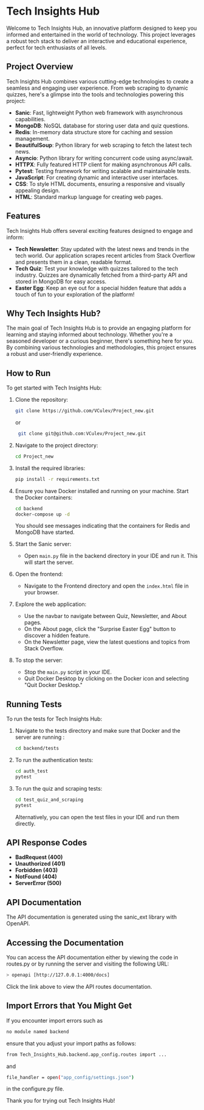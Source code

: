 # Tech Insights Hub

Welcome to Tech Insights Hub, an innovative platform designed to keep you informed and entertained in the world of technology. This project leverages a robust tech stack to deliver an interactive and educational experience, perfect for tech enthusiasts of all levels.

## Project Overview

Tech Insights Hub combines various cutting-edge technologies to create a seamless and engaging user experience. From web scraping to dynamic quizzes, here's a glimpse into the tools and technologies powering this project:

- **Sanic**: Fast, lightweight Python web framework with asynchronous capabilities.
- **MongoDB**: NoSQL database for storing user data and quiz questions.
- **Redis**: In-memory data structure store for caching and session management.
- **BeautifulSoup**: Python library for web scraping to fetch the latest tech news.
- **Asyncio**: Python library for writing concurrent code using async/await.
- **HTTPX**: Fully featured HTTP client for making asynchronous API calls.
- **Pytest**: Testing framework for writing scalable and maintainable tests.
- **JavaScript**: For creating dynamic and interactive user interfaces.
- **CSS**: To style HTML documents, ensuring a responsive and visually appealing design.
- **HTML**: Standard markup language for creating web pages.

## Features

Tech Insights Hub offers several exciting features designed to engage and inform:

- **Tech Newsletter**: Stay updated with the latest news and trends in the tech world. Our application scrapes recent articles from Stack Overflow and presents them in a clean, readable format.
- **Tech Quiz**: Test your knowledge with quizzes tailored to the tech industry. Quizzes are dynamically fetched from a third-party API and stored in MongoDB for easy access.
- **Easter Egg**: Keep an eye out for a special hidden feature that adds a touch of fun to your exploration of the platform!

## Why Tech Insights Hub?

The main goal of Tech Insights Hub is to provide an engaging platform for learning and staying informed about technology. Whether you're a seasoned developer or a curious beginner, there's something here for you. By combining various technologies and methodologies, this project ensures a robust and user-friendly experience.

## How to Run

To get started with Tech Insights Hub:

1. Clone the repository:
    ```bash
    git clone https://github.com/VCulev/Project_new.git
    ```
   or
   ```bash
    git clone git@github.com:VCulev/Project_new.git
    ```

2. Navigate to the project directory:
    ```bash
    cd Project_new
    ```

3. Install the required libraries:
    ```bash
    pip install -r requirements.txt
    ```

4. Ensure you have Docker installed and running on your machine. Start the Docker containers:
    ```bash
    cd backend
    docker-compose up -d
    ```
    You should see messages indicating that the containers for Redis and MongoDB have started.

5. Start the Sanic server:
    - Open `main.py` file in the backend directory in your IDE and run it. This will start the server.

6. Open the frontend:
    - Navigate to the Frontend directory and open the `index.html` file in your browser.

7. Explore the web application:
    - Use the navbar to navigate between Quiz, Newsletter, and About pages.
    - On the About page, click the "Surprise Easter Egg" button to discover a hidden feature.
    - On the Newsletter page, view the latest questions and topics from Stack Overflow.

8. To stop the server:
    - Stop the `main.py` script in your IDE.
    - Quit Docker Desktop by clicking on the Docker icon and selecting "Quit Docker Desktop."

## Running Tests

To run the tests for Tech Insights Hub:

1. Navigate to the tests directory and make sure that Docker and the server are running :
    ```bash
    cd backend/tests
    ```

2. To run the authentication tests:
    ```bash
    cd auth_test
    pytest
    ```

3. To run the quiz and scraping tests:
    ```bash
    cd test_quiz_and_scraping
    pytest
    ```

    Alternatively, you can open the test files in your IDE and run them directly.

## API Response Codes

- **BadRequest (400)**
- **Unauthorized (401)**
- **Forbidden (403)**
- **NotFound (404)**
- **ServerError (500)**

## API Documentation

The API documentation is generated using the sanic_ext library with OpenAPI.

## Accessing the Documentation
You can access the API documentation either by viewing the code in routes.py or by running the server and visiting the following URL:
```bash
> openapi [http://127.0.0.1:4000/docs]
```

Click the link above to view the API routes documentation.


## Import Errors that You Might Get

If you encounter import errors such as 
```bash
no module named backend
```
ensure that you adjust your import paths as follows:

```bash
from Tech_Insights_Hub.backend.app_config.routes import ...
```
and
```bash
file_handler = open("app_config/settings.json")
```
in the configure.py file.



Thank you for trying out Tech Insights Hub!
